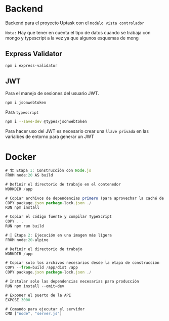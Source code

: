 # Backend
Backend para el proyecto Uptask con el ``modelo vista controlador``

``Nota:`` Hay que tener en cuenta el tipo de datos cuando se trabaja con mongo y typescript a la vez ya que algunos esquemas de mong

## Express Validator

```bash
npm i express-validator
```

## JWT
Para el manejo de sesiones del usuario JWT.

```bash
npm i jsonwebtoken
```

Para ``typescript``

```bash
npm i --save-dev @types/jsonwebtoken
```

Para hacer uso del JWT es necesario crear una ``llave privada`` en las varialbes de entorno para generar un JWT


# Docker

```ts
# 🏗️ Etapa 1: Construcción con Node.js
FROM node:20 AS build

# Definir el directorio de trabajo en el contenedor
WORKDIR /app

# Copiar archivos de dependencias primero (para aprovechar la caché de Docker)
COPY package.json package-lock.json ./
RUN npm install

# Copiar el código fuente y compilar TypeScript
COPY . .
RUN npm run build

# 🚀 Etapa 2: Ejecución en una imagen más ligera
FROM node:20-alpine

# Definir el directorio de trabajo
WORKDIR /app

# Copiar solo los archivos necesarios desde la etapa de construcción
COPY --from=build /app/dist /app
COPY package.json package-lock.json ./

# Instalar solo las dependencias necesarias para producción
RUN npm install --omit=dev

# Exponer el puerto de la API
EXPOSE 3000

# Comando para ejecutar el servidor
CMD ["node", "server.js"]
```
